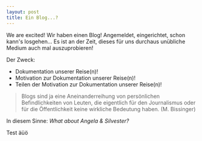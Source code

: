 ```yaml
---
layout: post
title: Ein Blog...?
---
```


We are excited! Wir haben einen Blog! Angemeldet, eingerichtet, schon kann's losgehen... Es ist an der Zeit, dieses f&uuml;r uns durchaus un&uuml;bliche Medium auch mal auszuprobieren!

Der Zweck:

* Dokumentation unserer Reise(n)!
* Motivation zur Dokumentation unserer Reise(n)!
* Teilen der Motivation zur Dokumentation unserer Reise(n)!

> Blogs sind ja eine Aneinanderreihung von pers&ouml;nlichen Befindlichkeiten von Leuten, die eigentlich f&uuml;r den Journalismus oder f&uuml;r die &Ouml;ffentlichkeit keine wirkliche Bedeutung haben. (M. Bissinger)

In diesem Sinne: <em>What about Angela &amp; Silvester?</em>

Test äüö
